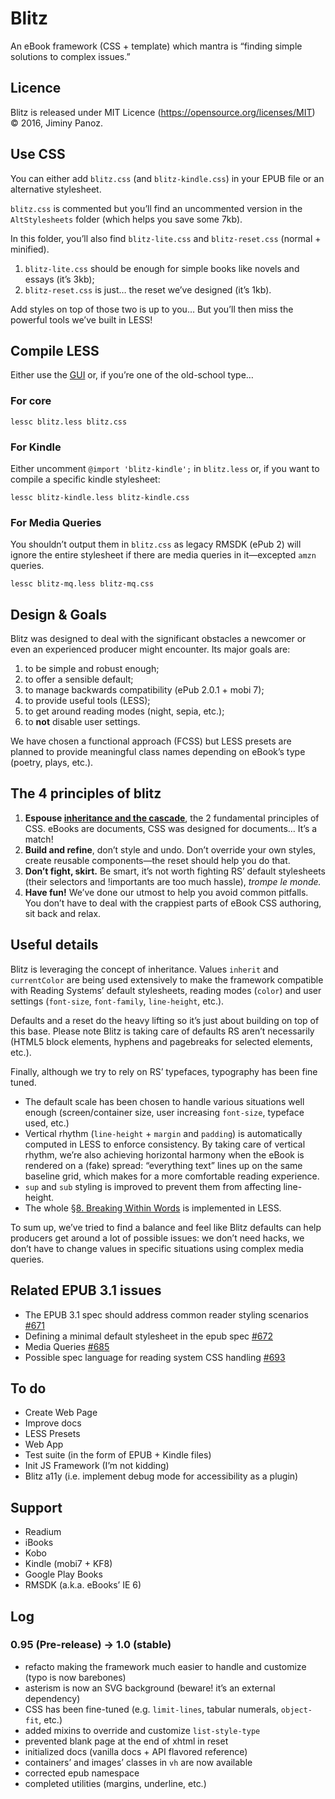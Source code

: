 # Blitz

An eBook framework (CSS + template) which mantra is “finding simple solutions to complex issues.”

## Licence 

Blitz is released under MIT Licence (https://opensource.org/licenses/MIT) © 2016, Jiminy Panoz.

## Use CSS

You can either add `blitz.css` (and `blitz-kindle.css`) in your EPUB file or an alternative stylesheet.

`blitz.css` is commented but you’ll find an uncommented version in the `AltStylesheets` folder (which helps you save some 7kb).

In this folder, you’ll also find `blitz-lite.css` and `blitz-reset.css` (normal + minified).

1. `blitz-lite.css` should be enough for simple books like novels and essays (it’s 3kb);
2. `blitz-reset.css` is just… the reset we’ve designed (it’s 1kb).

Add styles on top of those two is up to you… But you’ll then miss the powerful tools we’ve built in LESS!

## Compile LESS

Either use the [GUI](http://lesscss.org/usage/#guis-for-less) or, if you’re one of the old-school type…

### For core

`lessc blitz.less blitz.css`

### For Kindle

Either uncomment `@import 'blitz-kindle';` in `blitz.less` or, if you want to compile a specific kindle stylesheet:

`lessc blitz-kindle.less blitz-kindle.css`

### For Media Queries

You shouldn’t output them in `blitz.css` as legacy RMSDK (ePub 2) will ignore the entire stylesheet if there are media queries in it—excepted `amzn` queries.

`lessc blitz-mq.less blitz-mq.css`

## Design & Goals

Blitz was designed to deal with the significant obstacles a newcomer or even an experienced producer might encounter. Its major goals are:

1. to be simple and robust enough;
2. to offer a sensible default;
3. to manage backwards compatibility (ePub 2.0.1 + mobi 7);
4. to provide useful tools (LESS);
5. to get around reading modes (night, sepia, etc.);
6. to **not** disable user settings.

We have chosen a functional approach (FCSS) but LESS presets are planned to provide meaningful class names depending on eBook’s type (poetry, plays, etc.).

## The 4 principles of blitz

1. **Espouse [inheritance and the cascade](https://www.w3.org/wiki/Inheritance_and_cascade)**, the 2 fundamental principles of CSS. eBooks are documents, CSS was designed for documents… It’s a match! 
2. **Build and refine**, don’t style and undo. Don’t override your own styles, create reusable components—the reset should help you do that.
3. **Don’t fight, skirt.** Be smart, it’s not worth fighting RS’ default stylesheets (their selectors and !importants are too much hassle), *trompe le monde.*
4. **Have fun!** We’ve done our utmost to help you avoid common pitfalls. You don’t have to deal with the crappiest parts of eBook CSS authoring, sit back and relax.

## Useful details

Blitz is leveraging the concept of inheritance. Values `inherit` and `currentColor` are being used extensively to make the framework compatible with Reading Systems’ default stylesheets, reading modes (`color`) and user settings (`font-size`, `font-family`, `line-height`, etc.).

Defaults and a reset do the heavy lifting so it’s just about building on top of this base. Please note Blitz is taking care of defaults RS aren’t necessarily (HTML5 block elements, hyphens and pagebreaks for selected elements, etc.).

Finally, although we try to rely on RS’ typefaces, typography has been fine tuned.

- The default scale has been chosen to handle various situations well enough (screen/container size, user increasing `font-size`, typeface used, etc.)
- Vertical rhythm (`line-height` + `margin` and `padding`) is automatically computed in LESS to enforce consistency. By taking care of vertical rhythm, we’re also achieving horizontal harmony when the eBook is rendered on a (fake) spread: “everything text” lines up on the same baseline grid, which makes for a more comfortable reading experience.
- `sup` and `sub` styling is improved to prevent them from affecting line-height.
- The whole [§8. Breaking Within Words](https://drafts.csswg.org/css-text-4/) is implemented in LESS.

To sum up, we’ve tried to find a balance and feel like Blitz defaults can help producers get around a lot of possible issues: we don’t need hacks, we don’t have to change values in specific situations using complex media queries.

## Related EPUB 3.1 issues

- The EPUB 3.1 spec should address common reader styling scenarios [#671](https://github.com/IDPF/epub-revision/issues/671)
- Defining a minimal default stylesheet in the epub spec [#672](https://github.com/IDPF/epub-revision/issues/672)
- Media Queries [#685](https://github.com/IDPF/epub-revision/issues/685)
- Possible spec language for reading system CSS handling [#693](https://github.com/IDPF/epub-revision/issues/693)

## To do

- Create Web Page
- Improve docs
- LESS Presets
- Web App
- Test suite (in the form of EPUB + Kindle files)
- Init JS Framework (I’m not kidding)
- Blitz a11y (i.e. implement debug mode for accessibility as a plugin)

## Support

- Readium
- iBooks
- Kobo
- Kindle (mobi7 + KF8)
- Google Play Books
- RMSDK (a.k.a. eBooks’ IE 6)

## Log

### 0.95 (Pre-release) -> 1.0 (stable)

- refacto making the framework much easier to handle and customize (typo is now barebones)
- asterism is now an SVG background (beware! it’s an external dependency)
- CSS has been fine-tuned (e.g. `limit-lines`, tabular numerals, `object-fit`, etc.)
- added mixins to override and customize `list-style-type`
- prevented blank page at the end of xhtml in reset
- initialized docs (vanilla docs + API flavored reference)
- containers’ and images’ classes in `vh` are now available
- corrected epub namespace
- completed utilities (margins, underline, etc.)
